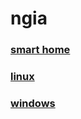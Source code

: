 # ngia

### [smart home](./smartHome/smartHome.md)
### [linux](./linux/linux.md)
### [windows](./windows/windows.md)